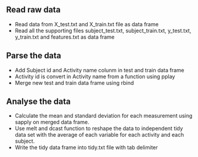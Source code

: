 ## Read raw data

* Read data from X_test.txt and X_train.txt file as data frame
* Read all the supporting files subject_test.txt, subject_train.txt, y_test.txt, y_train.txt and features.txt as data frame


## Parse the data

* Add Subject id and Activity name colunm in test and train data frame 
* Activity id is convert in Activity name from a function using pplay 
* Merge new test and train data frame using rbind

## Analyse the data

* Calculate the mean and standard deviation for each measurement using sapply on merged data frame.
* Use melt and dcast function to reshape the data to independent tidy data set with the average of each variable for each activity and each subject.
* Write the tidy data frame into tidy.txt file with tab delimiter
